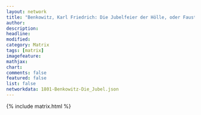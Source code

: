 ```yaml
---
layout: network
title: "Benkowitz, Karl Friedrich: Die Jubelfeier der Hölle, oder Faust der jüngere (1801)"
author:
description:
headline:
modified:
category: Matrix
tags: [matrix]
imagefeature: 
mathjax: 
chart: 
comments: false
featured: false
list: false
networkdata: 1801-Benkowitz-Die_Jubel.json
---
```

{% include matrix.html %}
